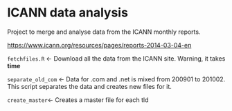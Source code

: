 # ICANN data analysis

Project to merge and analyse data from the ICANN monthly reports.

https://www.icann.org/resources/pages/reports-2014-03-04-en

`fetchfiles.R` <- Download all the data from the ICANN site. Warning, it takes **time**

`separate_old_com` <- Data for .com and .net is mixed from 200901 to 201002. This script separates the data and creates new files for it.

`create_master`<- Creates a master file for each tld




